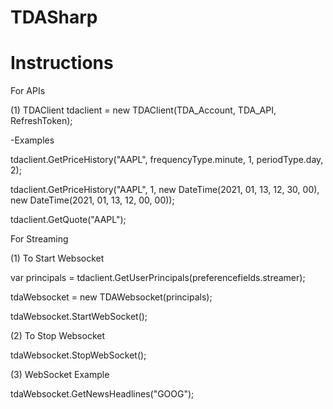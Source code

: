 # TDASharp

<H1>Instructions</H1>

For APIs

(1) TDAClient tdaclient = new TDAClient(TDA_Account, TDA_API, RefreshToken);

-Examples

tdaclient.GetPriceHistory("AAPL", frequencyType.minute, 1, periodType.day, 2);

tdaclient.GetPriceHistory("AAPL", 1, new DateTime(2021, 01, 13, 12, 30, 00), new DateTime(2021, 01, 13, 12, 00, 00));

tdaclient.GetQuote("AAPL");


For Streaming

(1) To Start Websocket

var principals = tdaclient.GetUserPrincipals(preferencefields.streamer);

tdaWebsocket = new TDAWebsocket(principals);

tdaWebsocket.StartWebSocket();

(2) To Stop Websocket

tdaWebsocket.StopWebSocket();

(3) WebSocket Example

tdaWebsocket.GetNewsHeadlines("GOOG");
